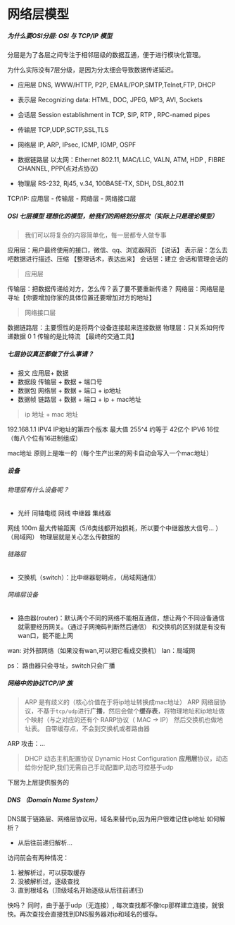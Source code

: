 
# 网络层模型

##### 为什么要OSI分层: OSI 与 TCP/IP 模型

分层是为了各层之间专注于相邻层级的数据互通，便于进行模块化管理。

为什么实际没有7层分级，是因为分太细会导致数据传递延迟。

* 应用层
    DNS, WWW/HTTP, P2P, EMAIL/POP,SMTP,Telnet,FTP, DHCP

* 表示层
    Recognizing data: HTML, DOC, JPEG, MP3, AVI, Sockets

* 会话层
    Session establishment in TCP, SIP, RTP , RPC-named pipes

* 传输层
    TCP,UDP,SCTP,SSL,TLS

* 网络层
    IP, ARP, IPsec, ICMP, IGMP, OSPF

* 数据链路层
    以太网：Ethernet 802.11, MAC/LLC, VALN, ATM, HDP , FIBRE CHANNEL, PPP(点对点协议)

* 物理层
    RS-232, Rj45, v.34, 100BASE-TX, SDH, DSL,802.11

TCP/IP:
应用层 - 传输层 - 网络层 - 网络接口层

##### OSI 七层模型 理想化的模型，给我们的网络划分层次（实际上只是理论模型）

> 我们可以将复杂的内容简单化，每一层都专人做专事

应用层：用户最终使用的接口，微信、qq、浏览器网页 【说话】
表示层：怎么去吧数据进行描述、压缩  【整理话术，表达出来】
会话层：建立 会话和管理会话的

> 应用层

传输层：把数据传递给对方，怎么传？丢了要不要重新传递？
网络层：网络层是寻址【你要增加你家的具体位置还要增加对方的地址】

> 网络接口层

数据链路层：主要惯性的是将两个设备连接起来连接数据
物理层：只关系如何传递数据 0 1 传输的是比特流 【最终的交通工具】

##### 七层协议真正都做了什么事请？

* 报文 应用层+ 数据
* 数据段 传输层 + 数据 + 端口号
* 数据包 网络层 + 数据 + 端口 + ip地址
* 数据帧 链路层 + 数据 + 端口 + ip + mac地址

> ip 地址 + mac 地址

192.168.1.1
IPV4 IP地址的第四个版本 最大值 255^4 约等于 42亿个
IPV6 16位（每八个位有16进制组成）

mac地址 原则上是唯一的（每个生产出来的网卡自动会写入一个mac地址）

##### 设备

###### 物理层有什么设备呢？

* 光纤 同轴电缆 网线 中继器 集线器

网线 100m 最大传输距离（5/6类线都开始损耗，所以要个中继器放大信号... ） （局域网）
物理层就是关心怎么传数据的

###### 链路层

* 交换机（switch）：比中继器聪明点，（局域网通信）

###### 网络层设备

* 路由器(router)：默认两个不同的网络不能相互通信，想让两个不同设备通信就需要经历网关。（通过子网掩码判断然后通信）
和交换机的区别就是有没有wan口，能不能上网

wan: 对外部网络（如果没有wan,可以把它看成交换机）
lan：局域网

ps： 路由器只会寻址，switch只会广播

##### 网络中的协议TCP/IP 族

> ARP 是有歧义的（核心价值在于将ip地址转换成mac地址）
ARP 网络层协议，不基于`tcp/udp`进行**广播**，然后会做个**缓存表**，将物理地址和ip地址做个映射（与之对应的还有个 RARP协议（ MAC -> IP）
然后交换机也做地址表。
自带缓存点，不会到交换机或者路由器

ARP 攻击：...

> DHCP 动态主机配置协议 Dynamic Host Configuration
**应用层**协议，动态给你分配IP,我们无需自己手动配置IP,动态可控基于udp

下层为上层提供服务的

##### DNS （Domain Name System）

DNS属于链路层、网络层协议用，域名来替代ip,因为用户很难记住ip地址
如何解析？

* 从后往前递归解析...

访问前会有两种情况：

1. 被解析过，可以获取缓存
2. 没被解析过，逐级查找
3. 直到根域名（顶级域名开始逐级从后往前递归）

快吗？
同时，由于基于udp（无连接）, 每次查找都不像tcp那样建立连接，就很快。再次查找会直接找到DNS服务器对ip和域名的缓存。

